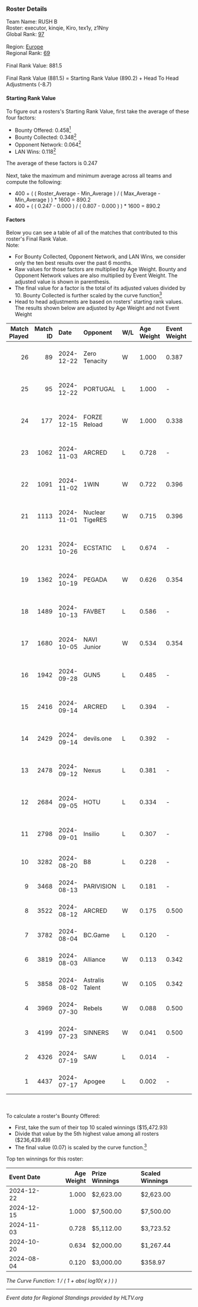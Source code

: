 ### Roster Details<br />
Team Name: RUSH B<br />
Roster: executor, kinqie, Kiro, tex1y, z1Nny<br />
Global Rank: [97](../../standings_global_2025_01_13.md)<br />
<br />
Region: [Europe]( ../../standings_europe_2025_01_13.md)<br />
Regional Rank: [69]( ../../standings_europe_2025_01_13.md)<br />
<br />
Final Rank Value:  881.5<br />
<br />
Final Rank Value (881.5) = Starting Rank Value (890.2) + Head To Head Adjustments (-8.7)<br />

#### Starting Rank Value<br />
To figure out a rosters's Starting Rank Value, first take the average of these four factors:<br />
- Bounty Offered: 0.458[<sup>1</sup>](#table2)
- Bounty Collected: 0.348[<sup>2</sup>](#table1)
- Opponent Network: 0.064[<sup>2</sup>](#table1)
- LAN Wins: 0.118[<sup>2</sup>](#table1)

The average of these factors is 0.247<br />
<br />
Next, take the maximum and minimum average across all teams and compute the following:<br />
- 400 + ( ( Roster_Average - Min_Average ) / ( Max_Average - Min_Average ) ) * 1600 = 890.2
- 400 + ( ( 0.247 - 0.000 ) / ( 0.807 - 0.000 ) ) * 1600 = 890.2


#### Factors<br />
Below you can see a table of all of the matches that contributed to this roster's Final Rank Value.<br />
Note:<br />

- For Bounty Collected, Opponent Network, and LAN Wins, we consider only the ten best results over the past 6 months.
- Raw values for those factors are multiplied by Age Weight. Bounty and Opponent Network values are also multiplied by Event Weight. The adjusted value is shown in parenthesis.
- The final value for a factor is the total of its adjusted values divided by 10. Bounty Collected is further scaled by the curve function[<sup>3</sup>](#curveFunction)
- Head to head adjustments are based on rosters' starting rank values. The results shown below are adjusted by Age Weight and not Event Weight
<span id="table1"></span><br />


| Match Played | Match ID | Date       | Opponent        | W/L | Age Weight | Event Weight | Bounty Collected | Opponent Network | LAN Wins  | H2H Adj. | Roster                                    |
| -: | -: | :- | :- | :- | :- | :- | :- | :- | :- | -: | :- |
|           26 |       89 | 2024-12-22 | Zero Tenacity   | W   | 1.000      | 0.387        | 0.084 (0.032)    | 0.622 (0.241)    | 0 (0.000) |    22.36 | executor, kinqie, Kiro, tex1y, z1Nny      |
|           25 |       95 | 2024-12-22 | PORTUGAL        | L   | 1.000      | -            | -                | -                | -         |   -18.10 | executor, kinqie, Kiro, tex1y, z1Nny      |
|           24 |      177 | 2024-12-15 | FORZE Reload    | W   | 1.000      | 0.338        | 0.031 (0.010)    | 0.134 (0.045)    | 1 (1.000) |    10.70 | executor, kinqie, Kiro, tex1y, z1Nny      |
|           23 |     1062 | 2024-11-03 | ARCRED          | L   | 0.728      | -            | -                | -                | -         |   -15.03 | executor, kinqie, Kiro, tex1y, z1Nny      |
|           22 |     1091 | 2024-11-02 | 1WIN            | W   | 0.722      | 0.396        | 0.009 (0.002)    | 0.075 (0.021)    | 0 (0.000) |     6.02 | executor, kinqie, Kiro, tex1y, z1Nny      |
|           21 |     1113 | 2024-11-01 | Nuclear TigeRES | W   | 0.715      | 0.396        | 0.005 (0.001)    | 0.084 (0.024)    | 0 (0.000) |     3.15 | executor, kinqie, Kiro, tex1y, z1Nny      |
|           20 |     1231 | 2024-10-26 | ECSTATIC        | L   | 0.674      | -            | -                | -                | -         |    -7.21 | executor, kinqie, Kiro, tex1y, z1Nny      |
|           19 |     1362 | 2024-10-19 | PEGADA          | W   | 0.626      | 0.354        | 0.182 (0.040)    | 0.276 (0.061)    | 0 (0.000) |    16.92 | executor, kinqie, Kiro, tex1y, z1Nny      |
|           18 |     1489 | 2024-10-13 | FAVBET          | L   | 0.586      | -            | -                | -                | -         |    -7.75 | executor, kinqie, Kiro, tex1y, z1Nny      |
|           17 |     1680 | 2024-10-05 | NAVI Junior     | W   | 0.534      | 0.354        | 0.202 (0.038)    | 1.000 (0.189)    | 0 (0.000) |    12.69 | executor, kinqie, Kiro, tex1y, z1Nny      |
|           16 |     1942 | 2024-09-28 | GUN5            | L   | 0.485      | -            | -                | -                | -         |    -3.47 | executor, kinqie, Kiro, tex1y, z1Nny      |
|           15 |     2416 | 2024-09-14 | ARCRED          | L   | 0.394      | -            | -                | -                | -         |    -7.49 | executor, Gospadarov, kinqie, Kiro, tex1y |
|           14 |     2429 | 2024-09-14 | devils.one      | L   | 0.392      | -            | -                | -                | -         |    -8.81 | executor, Gospadarov, kinqie, Kiro, tex1y |
|           13 |     2478 | 2024-09-12 | Nexus           | L   | 0.381      | -            | -                | -                | -         |    -0.56 | executor, Gospadarov, kinqie, Kiro, tex1y |
|           12 |     2684 | 2024-09-05 | HOTU            | L   | 0.334      | -            | -                | -                | -         |    -7.30 | executor, Gospadarov, kinqie, Kiro, tex1y |
|           11 |     2798 | 2024-09-01 | Insilio         | L   | 0.307      | -            | -                | -                | -         |    -5.83 | executor, Gospadarov, kinqie, Kiro, tex1y |
|           10 |     3282 | 2024-08-20 | B8              | L   | 0.228      | -            | -                | -                | -         |    -1.40 | executor, kinqie, Kiro, nota, tex1y       |
|            9 |     3468 | 2024-08-13 | PARIVISION      | L   | 0.181      | -            | -                | -                | -         |    -2.89 | executor, kinqie, Kiro, nota, tex1y       |
|            8 |     3522 | 2024-08-12 | ARCRED          | W   | 0.175      | 0.500        | 0.047 (0.004)    | 0.179 (0.016)    | 0 (0.000) |     1.98 | executor, kinqie, Kiro, nota, tex1y       |
|            7 |     3782 | 2024-08-04 | BC.Game         | L   | 0.120      | -            | -                | -                | -         |    -1.97 | executor, kinqie, Kiro, nota, tex1y       |
|            6 |     3819 | 2024-08-03 | Alliance        | W   | 0.113      | 0.342        | 0.037 (0.001)    | 0.387 (0.015)    | 0 (0.000) |     2.06 | executor, kinqie, Kiro, nota, tex1y       |
|            5 |     3858 | 2024-08-02 | Astralis Talent | W   | 0.105      | 0.342        | -                | 0.469 (0.017)    | 0 (0.000) |     1.15 | executor, kinqie, Kiro, nota, tex1y       |
|            4 |     3969 | 2024-07-30 | Rebels          | W   | 0.088      | 0.500        | 0.035 (0.002)    | -                | 0 (0.000) |     1.14 | executor, kinqie, Kiro, nota, tex1y       |
|            3 |     4199 | 2024-07-23 | SINNERS         | W   | 0.041      | 0.500        | 0.103 (0.002)    | 0.698 (0.014)    | -         |     1.02 | executor, kinqie, Kiro, nota, tex1y       |
|            2 |     4326 | 2024-07-19 | SAW             | L   | 0.014      | -            | -                | -                | -         |    -0.03 | executor, kinqie, Kiro, nota, tex1y       |
|            1 |     4437 | 2024-07-17 | Apogee          | L   | 0.002      | -            | -                | -                | -         |    -0.03 | executor, kinqie, Kiro, nota, tex1y       |

<br />
<span id="table2"></span><br />
To calculate a roster's Bounty Offered:<br />

- First, take the sum of their top 10 scaled winnings ($15,472.93)
- Divide that value by the 5th highest value among all rosters ($236,439.49)
- The final value (0.07) is scaled by the curve function.[<sup>3</sup>](#curveFunction)

Top ten winnings for this roster:<br />

| Event Date | Age Weight | Prize Winnings | Scaled Winnings |
| :- | -: | :- | :- |
| 2024-12-22 |      1.000 | $2,623.00      | $2,623.00       |
| 2024-12-15 |      1.000 | $7,500.00      | $7,500.00       |
| 2024-11-03 |      0.728 | $5,112.00      | $3,723.52       |
| 2024-10-20 |      0.634 | $2,000.00      | $1,267.44       |
| 2024-08-04 |      0.120 | $3,000.00      | $358.97         |


<span id="curveFunction"></span>_The Curve Function: 1 / ( 1 + abs( log10( x ) ) )_<br />

---
_Event data for Regional Standings provided by HLTV.org_<br />
